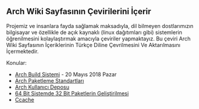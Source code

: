 ## Arch Wiki Sayfasının Çevirilerini İçerir

Projemiz ve insanlara fayda sağlamak maksadıyla, dil bilmeyen dostlarımızın bilgisayar ve özellikle de açık kaynaklı (linux dağıtımları gibi) sistemlerin öğrenilmesini kolaylaştırmak amacıyla çeviriler yapmaktayız.
Bu çeviri Arch Wiki Sayfasının İçeriklerinin Türkçe Diline Çevrilmesini Ve Aktarılmasını İçermektedir.

Konular:
  - [Arch Build Sistemi](/Arch_Build_System.md) - 20 Mayıs 2018 Pazar
  - [Arch Paketleme Standartları](./Arch_paketleme_standartlari.md)
  - [Arch Kullanıcı Deposu](./Arch_kullanici_deposu_AUR.md)
  - [64 Bit Sistemde 32 Bit Paketlerin Geliştirilmesi](./64_bit_sistemde_32_bit_paketlerin_gelistirilmesi.md)
  - [Ccache](./Ccache.md)
  
